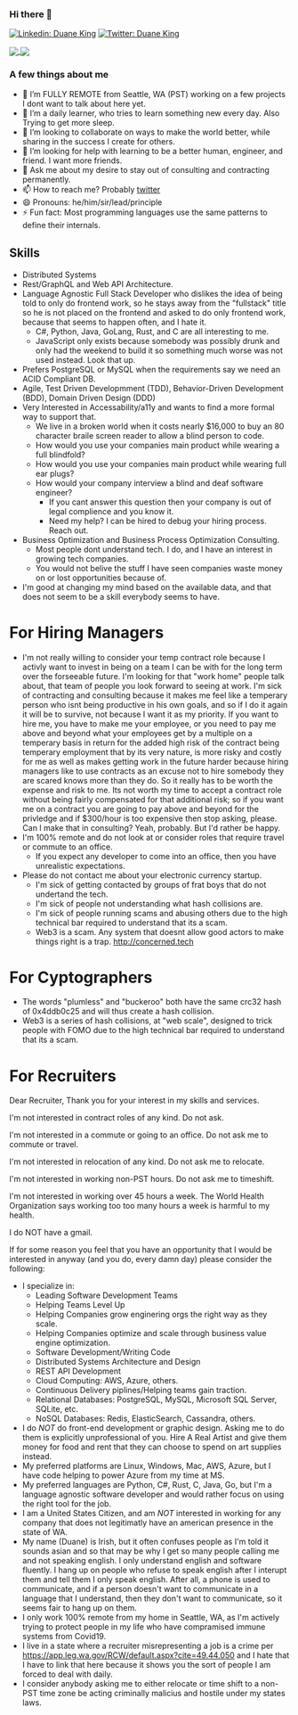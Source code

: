 ### Hi there 👋

[![Linkedin: Duane King](https://img.shields.io/badge/-Duane%20King-blue?style=flat-square&logo=Linkedin&logoColor=white&link=https://www.linkedin.com/in/duaneking/)](https://www.linkedin.com/in/duaneking/)
[![Twitter: Duane King](https://img.shields.io/twitter/follow/honestduane?style=social)](https://twitter.com/honestduane)

<a href="https://github.com/anuraghazra/github-readme-stats#github-stats-card">
  <img align="center" src="https://github-readme-stats.vercel.app/api?username=duaneking&count_private=true&show_icons=true&theme=tokyonight" />
</a>
<a href="https://github.com/anuraghazra/github-readme-stats#top-languages-card">
  <img align="center" src="https://github-readme-stats.vercel.app/api/top-langs/?username=duaneking&theme=tokyonight&layout=compact&hide=XML,CSS,Svelte,rich%20text%20format&langs_count=8" />
</a>

### A few things about me

- 🔭 I’m FULLY REMOTE from Seattle, WA (PST) working on a few projects I dont want to talk about here yet.
- 🌱 I’m a daily learner, who tries to learn something new every day. Also Trying to get more sleep.
- 👯 I’m looking to collaborate on ways to make the world better, while sharing in the success I create for others.
- 🤔 I’m looking for help with learning to be a better human, engineer, and friend.  I want more friends.
- 💬 Ask me about my desire to stay out of consulting and contracting permanently.
- 📫 How to reach me? Probably [twitter](https://twitter.com/intent/follow?original_referer=https%3A%2F%2Fwww.github.com%2F&ref_src=twsrc%5Etfw&region=follow_link&screen_name=honestduane&tw_p=followbutton)
- 😄 Pronouns: he/him/sir/lead/principle
- ⚡ Fun fact: Most programming languages use the same patterns to define their internals.  <!-- Ask me what they are. -->

## Skills

- Distributed Systems
- Rest/GraphQL and Web API Architecture.
- Language Agnostic Full Stack Developer who dislikes the idea of being told to only do frontend work, so he stays away from the "fullstack" title so he is not placed on the frontend and asked to do only frontend work, because that seems to happen often, and I hate it.
  - C#, Python, Java, GoLang, Rust, and C are all interesting to me.
  - JavaScript only exists because somebody was possibly drunk and only had the weekend to build it so something much worse was not used instead. Look that up.
- Prefers PostgreSQL or MySQL when the requirements say we need an ACID Compliant DB.
- Agile, Test Driven Developmment (TDD), Behavior-Driven Development (BDD), Domain Driven Design (DDD)
- Very Interested in Accessability/a11y and wants to find a more formal way to support that.
  - We live in a broken world when it costs nearly $16,000 to buy an 80 character braile screen reader to allow a blind person to code.
  - How would you use your companies main product while wearing a full blindfold?
  - How would you use your companies main product while wearing full ear plugs?
  - How would your company interview a blind and deaf software engineer?
    - If you cant answer this question then your company is out of legal complience and you know it.
    - Need my help? I can be hired to debug your hiring process.  Reach out.
- Business Optimization and Business Process Optimization Consulting.
  - Most people dont understand tech. I do, and I have an interest in growing tech companies.
  - You would not belive the stuff I have seen companies waste money on or lost opportunities because of.
- I'm good at changing my mind based on the available data, and that does not seem to be a skill everybody seems to have.

# For Hiring Managers
* I'm not really willing to consider your temp contract role because I activly want to invest in being on a team I can be with for the long term over the forseeable future. I'm looking for that "work home" people talk about, that team of people you look forward to seeing at work. I'm sick of contracting and consulting because it makes me feel like a temperary person who isnt being productive in his own goals, and so if I do it again it will be to survive, not because I want it as my priority. If you want to hire me, you have to make me your employee, or you need to pay me above and beyond what your employees get by a multiple on a temperary basis in return for the added high risk of the contract being temperary employment that by its very nature, is more risky and costly for me as well as makes getting work in the future harder because hiring managers like to use contracts as an excuse not to hire somebody they are scared knows more than they do. So it really has to be worth the expense and risk to me. Its not worth my time to accept a contract role without being fairly compensated for that additional risk; so if you want me on a contract you are going to pay above and beyond for the privledge and if $300/hour is too expensive then stop asking, please. Can I make that in consulting? Yeah, probably. But I'd rather be happy.
* I'm 100% remote and do not look at or consider roles that require travel or commute to an office.
  - If you expect any developer to come into an office, then you have unrealistic expectations.
* Please do not contact me about your electronic currency startup.
  - I'm sick of getting contacted by groups of frat boys that do not undertand the tech.
  - I'm sick of people not understanding what hash collisions are.
  - I'm sick of people running scams and abusing others due to the high technical bar required to understand that its a scam.
  - Web3 is a scam. Any system that doesnt allow good actors to make things right is a trap. http://concerned.tech

# For Cyptographers
* The words "plumless" and "buckeroo" both have the same crc32 hash of 0x4ddb0c25 and will thus create a hash collision.
* Web3 is a series of hash collisions, at "web scale", designed to trick people with FOMO due to the high technical bar required to understand that its a scam.

# For Recruiters
Dear Recruiter,
  Thank you for your interest in my skills and services.

I'm not interested in contract roles of any kind. Do not ask.

I'm not interested in a commute or going to an office. Do not ask me to commute or travel.

I'm not interested in relocation of any kind.  Do not ask me to relocate.

I'm not interested in working non-PST hours.  Do not ask me to timeshift.

I'm not interested in working over 45 hours a week. The World Health Organization says working too too many hours a week is harmful to my health.

I do NOT have a gmail.

If for some reason you feel that you have an opportunity that I would be interested in anyway (and you do, every damn day) please consider the following:
* I specialize in:
    * Leading Software Development Teams
    * Helping Teams Level Up
    * Helping Companies grow enginering orgs the right way as they scale.
    * Helping Companies optimize and scale through business value engine optimization.
    * Software Development/Writing Code
    * Distributed Systems Architecture and Design
    * REST API Development
    * Cloud Computing: AWS, Azure, others.
    * Continuous Delivery piplines/Helping teams gain traction.
    * Relational Databases: PostgreSQL, MySQL, Microsoft SQL Server, SQLite, etc.
    * NoSQL Databases: Redis, ElasticSearch, Cassandra, others.
* I do *NOT* do front-end development or graphic design.  Asking me to do them is explicitly unprofessional of you. Hire A Real Artist and give them money for food and rent that they can choose to spend on art supplies instead.
* My preferred platforms are Linux, Windows, Mac, AWS, Azure, but I have code helping to power Azure from my time at MS.
* My preferred languages are Python, C#, Rust, C, Java, Go, but I'm a language agnostic software developer and would rather focus on using the right tool for the job.
* I am a United States Citizen, and am *NOT* interested in working for any company that does not legitimatly have an american presence in the state of WA.
* My name (Duane) is Irish, but it often confuses people as I'm told it sounds asian and so that may be why I get so many people calling me and not speaking english.  I only understand english and software fluently.  I hang up on people who refuse to speak english after I interupt them and tell them I only speak english.  After all, a phone is used to communicate, and if a person doesn't want to communicate in a language that I understand, then they don't want to communicate, so it seems fair to hang up on them.
* I only work 100% remote from my home in Seattle, WA, as I'm actively trying to protect people in my life who have compramised immune systems from Covid19.
* I live in a state where a recruiter misrepresenting a job is a crime per https://app.leg.wa.gov/RCW/default.aspx?cite=49.44.050 and I hate that I have to link that here because it shows you the sort of people I am forced to deal with daily.
* I consider anybody asking me to either relocate or time shift to a non-PST time zone be acting criminally malicius and hostile under my states laws.
